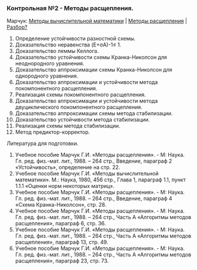### Контрольная №2 - Методы расщепления.
Марчук: [Методы вычислительной математики](https://raw.githubusercontent.com/motattack/mcs_24/main/num_meth_of_dif_eq/vychmat.pdf) | [Методы расщепления](https://raw.githubusercontent.com/motattack/mcs_24/main/num_meth_of_dif_eq/rashep.pdf) | [Разбор?](https://raw.githubusercontent.com/motattack/mcs_24/main/num_meth_of_dif_eq/kr2.pdf)
1. Определение устойчивости разностной схемы.
2. Доказательство неравенства (E+σA)-1≤ 1.
3. Доказательство леммы Келлога. 
4. Доказательство устойчивости схемы Кранка-Николсон для неоднородного уравнения.
5. Доказательство аппроксимации схемы Кранка-Николсон для однородного уравнения.
6. Доказательство аппроксимации и устойчивости метода покомпонентного расщепления.
7. Реализация схемы покомпонентного расщепления.
8. Доказательство аппроксимации и устойчивости метода двуциклического покомпонентного расщепления.
9. Доказательство аппроксимации схемы метода стабилизации.
10. Доказательство устойчивости метода стабилизации.
11. Реализация схемы метода стабилизации.
12. Метод предиктор-корректор.

    
Литература для подготовки.
1.	Учебное пособие Марчук Г.И. «Методы расщепления». - М: Наука. Гл. ред. физ.-мат. лит., 1988. – 264 стр., Введение, параграф 2 «Устойчивость», определение на стр. 22.
2.	Учебное пособие Марчук Г.И. «Методы вычислительной математики». М.: Наука, 1980, 456 стр., Глава 1, параграф 1.1, пункт 1.1.1 «Оценки норм некоторых матриц».
3.	Учебное пособие Марчук Г.И. «Методы расщепления». - М: Наука. Гл. ред. физ.-мат. лит., 1988. – 264 стр., Введение, параграф 4 «Схема Кранка-Николсон», стр. 28.
4.	Учебное пособие Марчук Г.И. «Методы расщепления». - М: Наука. Гл. ред. физ.-мат. лит., 1988. – 264 стр., Часть А «Алгоритмы методов расщепления», параграф 6, стр. 36.
5.	Учебное пособие Марчук Г.И. «Методы расщепления». - М: Наука. Гл. ред. физ.-мат. лит., 1988. – 264 стр., Часть А «Алгоритмы методов расщепления»,
параграф 13, стр. 49.
6.	Учебное пособие Марчук Г.И. «Методы расщепления». - М: Наука. Гл. ред. физ.-мат. лит., 1988. – 264 стр., Часть А «Алгоритмы методов расщепления»,
параграф 23, стр. 73.
